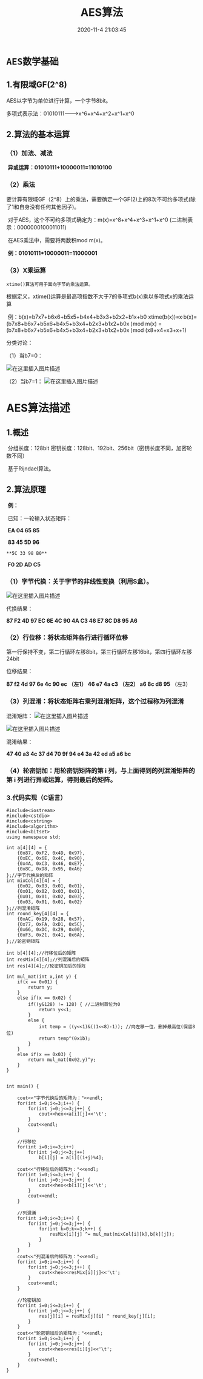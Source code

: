 ﻿---
title: AES算法
date: 2020-11-4 21:03:45
categories: 
    - 密码学
tags: 
    - 密码学
    - AES
mp3: 
cover: img/mimaxue.jpg
---

# `AES数学基础`

## 1.有限域GF(2^8)

AES以字节为单位进行计算，一个字节8bit。

多项式表示法：01010111———>x^6+x^4+x^2+x^1+x^0

## 2.算法的基本运算

### （1）加法、减法

​	**异或运算：01010111+10000011=11010100**

### （2）乘法

​	要计算有限域GF（2^8）上的乘法，需要确定一个GF(2)上的8次不可约多项式(除了1和自身没有任何其他因子)。

​	对于AES，这个不可约多项式确定为：m(x)=x^8+x^4+x^3+x^1+x^0 (二进制表示：0000000100011011)

​	在AES乘法中，需要将两数积mod m(x)。

​	**例：01010111*10000011=11000001**

### （3）X乘运算

 	xtime()算法可用于面向字节的乘法运算。

​	根据定义，xtime()运算是最高项指数不大于7的多项式b(x)乘以多项式x的乘法运算

​	例：b(x)=b7x7+b6x6+b5x5+b4x4+b3x3+b2x2+b1x+b0
​	xtime(b(x))=x·b(x)=(b7x8+b6x7+b5x6+b4x5+b3x4+b2x3+b1x2+b0x )mod m(x)
​	=(b7x8+b6x7+b5x6+b4x5+b3x4+b2x3+b1x2+b0x )mod (x8+x4+x3+x+1)

分类讨论：

（1）当b7=0：

![在这里插入图片描述](https://img-blog.csdnimg.cn/20201104210055963.png?x-oss-process=image/watermark,type_ZmFuZ3poZW5naGVpdGk,shadow_10,text_aHR0cHM6Ly9ibG9nLmNzZG4ubmV0L3FxXzQzNTQ5NDI2,size_16,color_FFFFFF,t_70#pic_center)


（2）当b7=1：
![在这里插入图片描述](https://img-blog.csdnimg.cn/20201104210107640.png?x-oss-process=image/watermark,type_ZmFuZ3poZW5naGVpdGk,shadow_10,text_aHR0cHM6Ly9ibG9nLmNzZG4ubmV0L3FxXzQzNTQ5NDI2,size_16,color_FFFFFF,t_70#pic_center)




# 	AES算法描述

## 	1.概述

​	分组长度：128bit		密钥长度：128bit、192bit、256bit（密钥长度不同，加密轮数不同）

​	基于Rijndael算法。

## 	2.算法原理

​	**例：**

​    已知：一轮输入状态矩阵：

​	**EA 04 65 85**

​	 **83 45 5D 96**  

 	**5C 33 98 B0**

​	 **F0 2D AD C5**

### （1）字节代换：关于字节的非线性变换（利用S盒）。

![在这里插入图片描述](https://img-blog.csdnimg.cn/20201104210124399.png?x-oss-process=image/watermark,type_ZmFuZ3poZW5naGVpdGk,shadow_10,text_aHR0cHM6Ly9ibG9nLmNzZG4ubmV0L3FxXzQzNTQ5NDI2,size_16,color_FFFFFF,t_70#pic_center)

代换结果：

**87 F2 4D 97
EC 6E 4C 90
4A C3  46  E7
8C D8 95  A6**

### （2）行位移：将状态矩阵各行进行循环位移

​	第一行保持不变，第二行循环左移8bit，第三行循环左移16bit，第四行循环左移24bit

位移结果：

**87    f2    4d    97
6e    4c    90    ec   	（左1）
46    e7    4a    c3		（左2）
a6    8c    d8    95**		（左3）

### （3）列混淆：将状态矩阵**右乘**列混淆矩阵，这个过程称为列混淆

混淆矩阵：
![在这里插入图片描述](https://img-blog.csdnimg.cn/20201104210138340.png#pic_center)



![在这里插入图片描述](https://img-blog.csdnimg.cn/20201104210149908.png#pic_center)


混淆结果：

**47    40    a3    4c
37    d4    70    9f
94    e4    3a    42
ed    a5    a6    bc**

### （4）轮密钥加：用轮密钥矩阵的第 i 列，与上面得到的列混淆矩阵的第 i 列进行异或运算，得到最后的矩阵。



### 3.代码实现（C语言）

```
#include<iostream>
#include<cstdio>
#include<cstring>
#include<algorithm>
#include<bitset>
using namespace std;
 
int a[4][4] = {
    {0x87, 0xF2, 0x4D, 0x97},
    {0xEC, 0x6E, 0x4C, 0x90},
    {0x4A, 0xC3, 0x46, 0xE7},
    {0x8C, 0xD8, 0x95, 0xA6}
};//字节代换后的矩阵
int mixCol[4][4] = {
    {0x02, 0x03, 0x01, 0x01},
    {0x01, 0x02, 0x03, 0x01},
    {0x01, 0x01, 0x02, 0x03},
    {0x03, 0x01, 0x01, 0x02}
};//列混淆矩阵
int round_key[4][4] = {
    {0xAC, 0x19, 0x28, 0x57},
    {0x77, 0xFA, 0xD1, 0x5C},
    {0x66, 0xDC, 0x29, 0x00},
    {0xF3, 0x21, 0x41, 0x6A},
};//轮密钥矩阵
 
int b[4][4];//行移位后的矩阵
int resMix[4][4];//列混淆后的矩阵
int res[4][4];//轮密钥加后的矩阵
 
int mul_mat(int x,int y) {
    if(x == 0x01) {
        return y;
    }
    else if(x == 0x02) {
        if((y&128) != 128) { //二进制首位为0
            return y<<1;
        }
        else {
            int temp = ((y<<1)&((1<<8)-1)); //向左移一位，删掉最高位(保留8位)
            return temp^(0x1b);
        }
    }
    else if(x == 0x03) {
        return mul_mat(0x02,y)^y;
    }
}
 
 
int main() {
 
    cout<<"字节代换后的矩阵为："<<endl;
    for(int i=0;i<=3;i++) {
        for(int j=0;j<=3;j++) {
            cout<<hex<<a[i][j]<<'\t';
        }
        cout<<endl;
    }
 
    //行移位
    for(int i=0;i<=3;i++)
        for(int j=0;j<=3;j++)
            b[i][j] = a[i][(i+j)%4];
 
    cout<<"行移位后的矩阵为："<<endl;
    for(int i=0;i<=3;i++) {
        for(int j=0;j<=3;j++) {
            cout<<hex<<b[i][j]<<'\t';
        }
        cout<<endl;
    }
 
    //列混淆
    for(int i=0;i<=3;i++) {
        for(int j=0;j<=3;j++) {
            for(int k=0;k<=3;k++) {
                resMix[i][j] ^= mul_mat(mixCol[i][k],b[k][j]);
            }
        }
    }
    cout<<"列混淆后的矩阵为："<<endl;
    for(int i=0;i<=3;i++) {
        for(int j=0;j<=3;j++) {
            cout<<hex<<resMix[i][j]<<'\t';
        }
        cout<<endl;
    }
 
    //轮密钥加
    for(int i=0;i<=3;i++) {
        for(int j=0;j<=3;j++) {
            res[j][i] = resMix[j][i] ^ round_key[j][i];
        }
    }
    cout<<"轮密钥加后的矩阵为："<<endl;
    for(int i=0;i<=3;i++) {
        for(int j=0;j<=3;j++) {
            cout<<hex<<res[i][j]<<'\t';
        }
        cout<<endl;
    }
}
```


